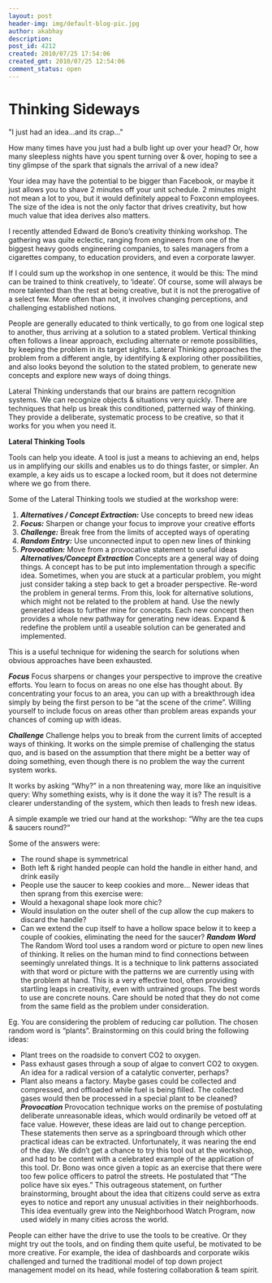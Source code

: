 ```yaml
---
layout: post
header-img: img/default-blog-pic.jpg
author: akabhay
description: 
post_id: 4212
created: 2010/07/25 17:54:06
created_gmt: 2010/07/25 12:54:06
comment_status: open
---
```


# Thinking Sideways

"I just had an idea…and its crap…"

How many times have you just had a bulb light up over your head? Or, how many sleepless nights have you spent turning over & over, hoping to see a tiny glimpse of the spark that signals the arrival of a new idea?

Your idea may have the potential to be bigger than Facebook, or maybe it just allows you to shave 2 minutes off your unit schedule. 2 minutes might not mean a lot to you, but it would definitely appeal to Foxconn employees. The size of the idea is not the only factor that drives creativity, but how much value that idea derives also matters.

I recently attended Edward de Bono’s creativity thinking workshop. The gathering was quite eclectic, ranging from engineers from one of the biggest heavy goods engineering companies, to sales managers from a cigarettes company, to education providers, and even a corporate lawyer.

If I could sum up the workshop in one sentence, it would be this: The mind can be trained to think creatively, to ‘ideate’. Of course, some will always be more talented than the rest at being creative, but it is not the prerogative of a select few. More often than not, it involves changing perceptions, and challenging established notions.

People are generally educated to think vertically, to go from one logical step to another, thus arriving at a solution to a stated problem. Vertical thinking often follows a linear approach, excluding alternate or remote possibilities, by keeping the problem in its target sights. Lateral Thinking approaches the problem from a different angle, by identifying & exploring other possibilities, and also looks beyond the solution to the stated problem, to generate new concepts and explore new ways of doing things.

Lateral Thinking understands that our brains are pattern recognition systems. We can recognize objects & situations very quickly. There are techniques that help us break this conditioned, patterned way of thinking. They provide a deliberate, systematic process to be creative, so that it works for you when you need it.

**Lateral Thinking Tools**

Tools can help you ideate. A tool is just a means to achieving an end, helps us in amplifying our skills and enables us to do things faster, or simpler. An example, a key aids us to escape a locked room, but it does not determine where we go from there.

Some of the Lateral Thinking tools we studied at the workshop were: 

  1. **_Alternatives / Concept Extraction:_** Use concepts to breed new ideas
  2. **_Focus:_** Sharpen or change your focus to improve your creative efforts
  3. **_Challenge:_** Break free from the limits of accepted ways of operating
  4. **_Random Entry:_** Use unconnected input to open new lines of thinking
  5. **_Provocation:_** Move from a provocative statement to useful ideas
**_Alternatives/Concept Extraction_** Concepts are a general way of doing things. A concept has to be put into implementation through a specific idea. Sometimes, when you are stuck at a particular problem, you might just consider taking a step back to get a broader perspective. Re-word the problem in general terms. From this, look for alternative solutions, which might not be related to the problem at hand. Use the newly generated ideas to further mine for concepts. Each new concept then provides a whole new pathway for generating new ideas. Expand & redefine the problem until a useable solution can be generated and implemented.

This is a useful technique for widening the search for solutions when obvious approaches have been exhausted.

**_Focus_** Focus sharpens or changes your perspective to improve the creative efforts. You learn to focus on areas no one else has thought about. By concentrating your focus to an area, you can up with a breakthrough idea simply by being the first person to be “at the scene of the crime”. Willing yourself to include focus on areas other than problem areas expands your chances of coming up with ideas.

**_Challenge_** Challenge helps you to break from the current limits of accepted ways of thinking. It works on the simple premise of challenging the status quo, and is based on the assumption that there might be a better way of doing something, even though there is no problem the way the current system works.

It works by asking “Why?” in a non threatening way, more like an inquisitive query: Why something exists, why is it done the way it is? The result is a clearer understanding of the system, which then leads to fresh new ideas.

A simple example we tried our hand at the workshop: “Why are the tea cups & saucers round?“

Some of the answers were: 

  * The round shape is symmetrical
  * Both left & right handed people can hold the handle in either hand, and drink easily
  * People use the saucer to keep cookies and more…
Newer ideas that then sprang from this exercise were: 
  * Would a hexagonal shape look more chic?
  * Would insulation on the outer shell of the cup allow the cup makers to discard the handle?
  * Can we extend the cup itself to have a hollow space below it to keep a couple of cookies, eliminating the need for the saucer?
**_Random Word_** The Random Word tool uses a random word or picture to open new lines of thinking. It relies on the human mind to find connections between seemingly unrelated things. It is a technique to link patterns associated with that word or picture with the patterns we are currently using with the problem at hand. This is a very effective tool, often providing startling leaps in creativity, even with untrained groups. The best words to use are concrete nouns. Care should be noted that they do not come from the same field as the problem under consideration.

Eg. You are considering the problem of reducing car pollution. The chosen random word is “plants”. Brainstorming on this could bring the following ideas: 

  * Plant trees on the roadside to convert CO2 to oxygen.
  * Pass exhaust gases through a soup of algae to convert CO2 to oxygen. An idea for a radical version of a catalytic converter, perhaps?
  * Plant also means a factory. Maybe gases could be collected and compressed, and offloaded while fuel is being filled. The collected gases would then be processed in a special plant to be cleaned?
**_Provocation_** Provocation technique works on the premise of postulating deliberate unreasonable ideas, which would ordinarily be vetoed off at face value. However, these ideas are laid out to change perception. These statements then serve as a springboard through which other practical ideas can be extracted. Unfortunately, it was nearing the end of the day. We didn’t get a chance to try this tool out at the workshop, and had to be content with a celebrated example of the application of this tool. Dr. Bono was once given a topic as an exercise that there were too few police officers to patrol the streets. He postulated that “The police have six eyes.” This outrageous statement, on further brainstorming, brought about the idea that citizens could serve as extra eyes to notice and report any unusual activities in their neighborhoods. This idea eventually grew into the Neighborhood Watch Program, now used widely in many cities across the world.

People can either have the drive to use the tools to be creative. Or they might try out the tools, and on finding them quite useful, be motivated to be more creative. For example, the idea of dashboards and corporate wikis challenged and turned the traditional model of top down project management model on its head, while fostering collaboration & team spirit.
